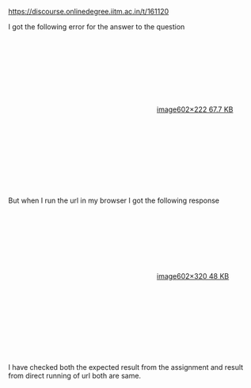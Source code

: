 https://discourse.onlinedegree.iitm.ac.in/t/161120

I got the following error for the answer to the question<br/>
<div class="lightbox-wrapper"><a class="lightbox" data-download-href="/uploads/short-url/A4Jp0jd7ysM6bpC12oXdbjPP0vh.png?dl=1" href="https://europe1.discourse-cdn.com/flex013/uploads/iitm/original/3X/f/c/fcd7353786e475229734f8def393d1cda2048b0b.png" rel="noopener nofollow ugc" title="image"><div class="meta"><svg aria-hidden="true" class="fa d-icon d-icon-far-image svg-icon"><use href="#far-image"></use></svg><span class="filename">image</span><span class="informations">602×222 67.7 KB</span><svg aria-hidden="true" class="fa d-icon d-icon-discourse-expand svg-icon"><use href="#discourse-expand"></use></svg></div></a></div><br/>
But when I run the url in my browser  I got the following response<br/>
<div class="lightbox-wrapper"><a class="lightbox" data-download-href="/uploads/short-url/7codiS7XrSgjFgmHrFUbJvgdxGv.png?dl=1" href="https://europe1.discourse-cdn.com/flex013/uploads/iitm/original/3X/3/2/3275c782991af68b7160960aa59b153c8e3ee947.png" rel="noopener nofollow ugc" title="image"><div class="meta"><svg aria-hidden="true" class="fa d-icon d-icon-far-image svg-icon"><use href="#far-image"></use></svg><span class="filename">image</span><span class="informations">602×320 48 KB</span><svg aria-hidden="true" class="fa d-icon d-icon-discourse-expand svg-icon"><use href="#discourse-expand"></use></svg></div></a></div><br/>
I have checked both the expected result from the assignment and result from direct running of url both are same.
